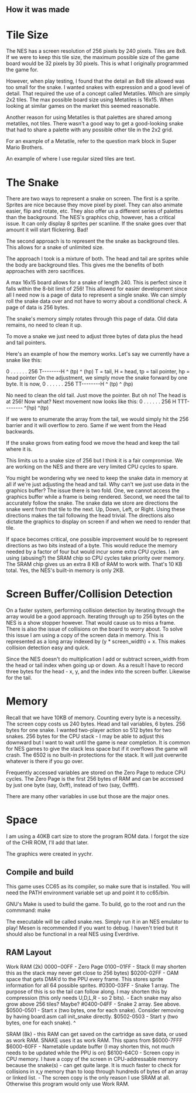 ## How it was made ##

# Tile Size #

The NES has a screen resolution of 256 pixels by 240 pixels. Tiles are 8x8. If we were to keep this tile size, the maximum possible size of the game board would be 32 pixels by 30 pixels. This is what I originally programmed the game for.

However, when play testing, I found that the detail an 8x8 tile allowed was too small for the snake. I wanted snakes with expression and a good level of detail. That required the use of a concept called Metatiles. Which are simply 
2x2 tiles. The max possible board size using Metatiles is 16x15. When looking at similar games on the market this seemed reasonable.

Another reason for using Metatiles is that palettes are shared among metatiles, not tiles. There wasn't a good way to get a good-looking snake that had to share a palette with any possible other tile in the 2x2 grid.

For an example of a Metatile, refer to the question mark block in Super Mario Brothers.

An example of where I use regular sized tiles are text.

# The Snake #

There are two ways to represent a snake on screen. The first is a sprite. Sprites are nice because they move pixel by pixel. They can also animate easier, flip and rotate, etc. They also offer us a different series of palettes than the background. The NES's graphics chip, however, has a critical issue. It can only display 8 sprites per scanline. If the snake goes over that amount it will start flickering. Bad!

The second approach is to represent the the snake as background tiles. This allows for a snake of unlimited size.

The approach I took is a mixture of both. The head and tail are sprites while the body are background tiles. This gives me the benefits of both approaches with zero sacrifices.

A max 16x15 board allows for a snake of length 240. This is perfect since it falls within the 8-bit limit of 256! This allowed for easier development since all I need now is a page of data to represent a single snake. We can simply roll the snake data over and not have to worry about a conditional check. A page of data is 256 bytes.

The snake's memory simply rotates through this page of data. Old data remains, no need to clean it up.

To move a snake we just need to adjust three bytes of data plus the head and tail pointers.

Here's an example of how the memory works. Let's say we currently have a snake like this:

0 . . . . . . 256
    T--------H
	^ (tp)   ^ (hp)
T = tail, H = head, tp = tail pointer, hp = head pointer
On the adjustment, we simply move the snake forward by one byte. It is now,
0 . . . . . . 256
    TT--------H
	 ^ (tp)   ^ (hp)
	
No need to clean the old tail. Just move the pointer. But oh no! The head is at 256! Now what? Next movement now looks like this:
0 . . . . . . 256
H   TTT--------
^(hp) ^(tp)

If we were to enumerate the array from the tail, we would simply hit the 256 barrier and it will overflow to zero. Same if we went from the Head backwards.

If the snake grows from eating food we move the head and keep the tail where it is.

This limits us to a snake size of 256 but I think it is a fair compromise. We are working on the NES and there are very limited CPU cycles to spare.

You might be wondering why we need to keep the snake data in memory at all if we're just adjusting the head and tail. Why can't we just use data in the graphics buffer? The issue there is two fold. One, we cannot access the graphics buffer while a frame is being rendered. Second, we need the tail to accurately follow the snake. The snake data we store are directions the snake went from that tile to the next. Up, Down, Left, or Right. Using these directions makes the tail following the head trivial. The directions also dictate the graphics to display on screen if and when we need to render that tile.

If space becomes critical, one possible improvement would be to represent directions as two bits instead of a byte. This would reduce the memory needed by a factor of four but would incur some extra CPU cycles. I am using (abusing?) the SRAM chip so CPU cycles take priority over memory. The SRAM chip gives us an extra 8 KB of RAM to work with. That's 10 KB total. Yes, the NES's built-in memory is only 2KB.

# Screen Buffer/Collision Detection #

On a faster system, performing collision detection by iterating through the array would be a good approach. Iterating through up to 256 bytes on the NES is a show stopper however. That would cause us to miss a frame. There is also the issue of collisions on the board to worry about.
To solve this issue I am using a copy of the screen data in memory. This is represented as a long array indexed by (y * screen_width) + x. This makes collision detection easy and quick.

Since the NES doesn't do multiplication I add or subtract screen_width from the head or tail index when going up or down. As a result I have to record three bytes for the head - x, y, and the index into the screen buffer. Likewise for the tail.

# Memory #
Recall that we have 10KB of memory. Counting every byte is a necessity. The screen copy costs us 240 bytes. Head and tail variables, 6 bytes. 256 bytes for one snake. I wanted two-player action so 512 bytes for two snakes. 256 bytes for the CPU stack - I may be able to adjust this downward but I want to wait until the game is near completion. It is common for NES games to give the stack less space but if it overflows the game will crash. The 6502 is no built-in protections for the stack. It will just overwrite whatever is there if you go over.

Frequently accessed variables are stored on the Zero Page to reduce CPU cycles. The Zero Page is the first 256 bytes of RAM and can be accessed by just one byte (say, 0xff), instead of two (say, 0xffff).

There are many other variables in use but those are the major ones.

# Space #

I am using a 40KB cart size to store the program ROM data. I forgot the size of the CHR ROM, I'll add that later.


The graphics were created in yychr.

## Compile and build ##

This game uses CC65 as its compiler, so make sure that is installed. You will need the PATH environment variable set up and point it to cc65/bin.

GNU's Make is used to build the game. To build, go to the root and run the commmand:
make

The executable will be called snake.nes. Simply run it in an NES emulator to play! Mesen is recommended if you want to debug.
I haven't tried but it should also be functional in a real NES using Everdrive.

## RAM Layout ##

Work RAM (2k)
$0000-$00FF - Zero Page
$0100-$01FF - Stack (I may shorten this as the stack may never get close to 256 bytes)
$0200-02FF  - OAM space that gets DMA'd to the PPU every frame. This stores sprite information for all 64 possible sprites.
#0300-03FF  - Snake 1 array. The purpose of this is so the tail can follow along. I may shorten this by compression (this only needs U,D,L,R - so 2 bits).
            - Each snake may also grow above 256 tiles? Maybe?
#0400-04FF  - Snake 2 array. See above.
$0500-0501  - Start x (two bytes, one for each snake). Consider removing by having board.asm call init_snake directly.
$0502-0503  - Start y (two bytes, one for each snake). ^

SRAM (8k)   - this RAM can get saved on the cartridge as save data, or used as work RAM. SNAKE uses it as work RAM. This spans from $6000-7FFF
$6000-60FF  - Nametable update buffer (I may shorten this, not much needs to be updated while the PPU is on)
$6100-64C0  - Screen copy in CPU memory. I have a copy of the screen in CPU-addressable memory because the snake(s)
            - can get quite large. It is much faster to check for collisions in x,y memory than to loop through hundreds of bytes of an array or linked list.
            - The screen copy is the only reason I use SRAM at all. Otherwise this program would only use Work RAM.
